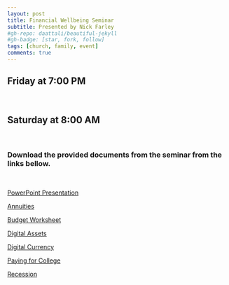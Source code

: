 ```yaml
---
layout: post
title: Financial Wellbeing Seminar
subtitle: Presented by Nick Farley
#gh-repo: daattali/beautiful-jekyll
#gh-badge: [star, fork, follow]
tags: [church, family, event]
comments: true
---
```


<h2>Friday at 7:00 PM</h2><br />
<h2>Saturday at 8:00 AM</h2><br />

<h3>Download the provided documents from the seminar from the links bellow.</h3><br />

<a href="/assets/pdfs/events/FINANCIAL_WELLBEING_SEMINAR.pptx">PowerPoint Presentation</a><br />

<a href="/assets/pdfs/events/Annuities.pdf">Annuities</a><br />

<a href="/assets/pdfs/events/Budget_Worksheet.pdf">Budget Worksheet</a><br />

<a href="/assets/pdfs/events/Digital_Assets.PDF">Digital Assets</a><br />

<a href="/assets/pdfs/events/Digital_Currency.PDF">Digital Currency</a><br />

<a href="/assets/pdfs/events/Paying_College.PDF">Paying for College</a><br />

<a href="/assets/pdfs/events/Recession.PDF">Recession</a>
